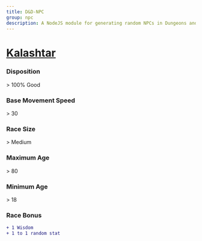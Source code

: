 ```yaml
---
title: D&D-NPC
group: npc
description: A NodeJS module for generating random NPCs in Dungeons and Dragons.
---
```


# **[Kalashtar](https://www.dndbeyond.com/races/kalashtar)**
### **Disposition**
\> 100% Good
### **Base Movement Speed**
\> 30
### **Race Size**
\> Medium
### **Maximum Age**
\> 80
### **Minimum Age**
\> 18
### **Race Bonus**
```diff
+ 1 Wisdom
+ 1 to 1 random stat
```
